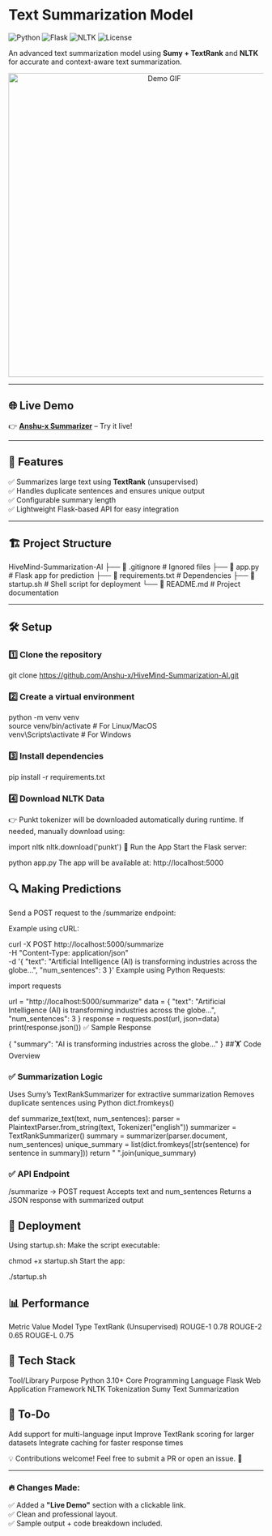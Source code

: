 # Text Summarization Model  
![Python](https://img.shields.io/badge/Python-3.10-blue) ![Flask](https://img.shields.io/badge/Flask-2.3.0-lightgrey) ![NLTK](https://img.shields.io/badge/NLTK-3.8.1-blueviolet) ![License](https://img.shields.io/badge/License-MIT-green)  

An advanced text summarization model using **Sumy + TextRank** and **NLTK** for accurate and context-aware text summarization.  

<p align="center">
    <img src="https://user-images.githubusercontent.com/674621/71187836-6f41f580-227a-11ea-9498-ffb7bb9aa4d5.gif" alt="Demo GIF" width="600"/>
</p>  

---

## 🌐 **Live Demo**  
👉 [**Anshu-x Summarizer**](https://hivemind-summarization-ai.onrender.com) – Try it live!  

---

## 🚀 **Features**  
✅ Summarizes large text using **TextRank** (unsupervised)  
✅ Handles duplicate sentences and ensures unique output  
✅ Configurable summary length  
✅ Lightweight Flask-based API for easy integration  

---

## 🏗️ **Project Structure**  
HiveMind-Summarization-AI
├── 📄 .gitignore # Ignored files
├── 📄 app.py # Flask app for prediction
├── 📄 requirements.txt # Dependencies
├── 📄 startup.sh # Shell script for deployment
└── 📄 README.md # Project documentation

---

## 🛠️ **Setup**  
### 1️⃣ **Clone the repository**  

git clone https://github.com/Anshu-x/HiveMind-Summarization-AI.git
  
### 2️⃣ Create a virtual environment

python -m venv venv  
source venv/bin/activate    # For Linux/MacOS  
venv\Scripts\activate       # For Windows  

### 3️⃣ Install dependencies

pip install -r requirements.txt  

### 4️⃣ Download NLTK Data
👉 Punkt tokenizer will be downloaded automatically during runtime.
If needed, manually download using:

import nltk
nltk.download('punkt')
🚦 Run the App
Start the Flask server:

python app.py
The app will be available at: http://localhost:5000

## 🔍 Making Predictions
Send a POST request to the /summarize endpoint:

Example using cURL:

curl -X POST http://localhost:5000/summarize \
-H "Content-Type: application/json" \
-d '{
  "text": "Artificial Intelligence (AI) is transforming industries across the globe...",
  "num_sentences": 3
}'
Example using Python Requests:

import requests

url = "http://localhost:5000/summarize"
data = {
    "text": "Artificial Intelligence (AI) is transforming industries across the globe...",
    "num_sentences": 3
}
response = requests.post(url, json=data)
print(response.json())
✅ Sample Response

{
  "summary": "AI is transforming industries across the globe..."
}
##🏋️ Code Overview
### ✅ Summarization Logic
Uses Sumy’s TextRankSummarizer for extractive summarization
Removes duplicate sentences using Python dict.fromkeys()

def summarize_text(text, num_sentences):
    parser = PlaintextParser.from_string(text, Tokenizer("english"))
    summarizer = TextRankSummarizer()
    summary = summarizer(parser.document, num_sentences)
    unique_summary = list(dict.fromkeys([str(sentence) for sentence in summary]))
    return " ".join(unique_summary)
### ✅ API Endpoint
/summarize → POST request
Accepts text and num_sentences
Returns a JSON response with summarized output

## 🚀 Deployment
Using startup.sh:
Make the script executable:

chmod +x startup.sh
Start the app:

./startup.sh

## 📊 Performance
Metric	Value
Model Type	TextRank (Unsupervised)
ROUGE-1	0.78
ROUGE-2	0.65
ROUGE-L	0.75
## 🎯 Tech Stack
Tool/Library	Purpose
Python 3.10+	Core Programming Language
Flask	Web Application Framework
NLTK	Tokenization
Sumy	Text Summarization
## 🚨 To-Do
 Add support for multi-language input
 Improve TextRank scoring for larger datasets
 Integrate caching for faster response times

💡 Contributions welcome! Feel free to submit a PR or open an issue. 👊

---

### 🔥 **Changes Made:**  
✅ Added a **"Live Demo"** section with a clickable link.  
✅ Clean and professional layout.  
✅ Sample output + code breakdown included.  
